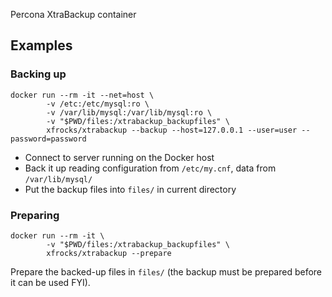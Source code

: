 Percona XtraBackup container

## Examples

### Backing up

```
docker run --rm -it --net=host \
        -v /etc:/etc/mysql:ro \
        -v /var/lib/mysql:/var/lib/mysql:ro \
        -v "$PWD/files:/xtrabackup_backupfiles" \
        xfrocks/xtrabackup --backup --host=127.0.0.1 --user=user --password=password
```

 * Connect to server running on the Docker host
 * Back it up reading configuration from `/etc/my.cnf`, data from `/var/lib/mysql/`
 * Put the backup files into `files/` in current directory
 
### Preparing

```
docker run --rm -it \
        -v "$PWD/files:/xtrabackup_backupfiles" \
        xfrocks/xtrabackup --prepare
```

Prepare the backed-up files in `files/` (the backup must be prepared before it can be used FYI).
